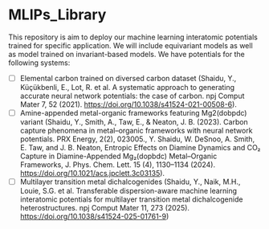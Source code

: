# MLIPs_Library
This repository is aim to deploy our machine learning interatomic potentials trained for specific application. 
We will include equivariant models as well as model trained on invariant-based models. We have potentials for the following systems:

- [ ] Elemental carbon trained on diversed carbon dataset (Shaidu, Y., Küçükbenli, E., Lot, R. et al. A systematic approach to generating accurate neural network potentials: the case of carbon. npj Comput Mater 7, 52 (2021). https://doi.org/10.1038/s41524-021-00508-6).
- [ ] Amine-appended metal-organic frameworks featuring Mg2(dobpdc) variant (Shaidu, Y., Smith, A., Taw, E., & Neaton, J. B. (2023). Carbon capture phenomena in metal–organic frameworks with neural network potentials. PRX Energy, 2(2), 023005., Y. Shaidu, W. DeSnoo, A. Smith, E. Taw, and J. B. Neaton, Entropic Effects on Diamine Dynamics and CO₂ Capture in Diamine-Appended Mg₂(dopbdc) Metal–Organic Frameworks, J. Phys. Chem. Lett. 15 (4), 1130–1134 (2024). https://doi.org/10.1021/acs.jpclett.3c03135).
- [ ] Multilayer transition metal dichalcogenides (Shaidu, Y., Naik, M.H., Louie, S.G. et al. Transferable dispersion-aware machine learning interatomic potentials for multilayer transition metal dichalcogenide heterostructures. npj Comput Mater 11, 273 (2025). https://doi.org/10.1038/s41524-025-01761-9)
